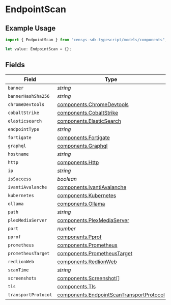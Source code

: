 # EndpointScan

## Example Usage

```typescript
import { EndpointScan } from "censys-sdk-typescript/models/components";

let value: EndpointScan = {};
```

## Fields

| Field                                                                                                | Type                                                                                                 | Required                                                                                             | Description                                                                                          |
| ---------------------------------------------------------------------------------------------------- | ---------------------------------------------------------------------------------------------------- | ---------------------------------------------------------------------------------------------------- | ---------------------------------------------------------------------------------------------------- |
| `banner`                                                                                             | *string*                                                                                             | :heavy_minus_sign:                                                                                   | N/A                                                                                                  |
| `bannerHashSha256`                                                                                   | *string*                                                                                             | :heavy_minus_sign:                                                                                   | N/A                                                                                                  |
| `chromeDevtools`                                                                                     | [components.ChromeDevtools](../../models/components/chromedevtools.md)                               | :heavy_minus_sign:                                                                                   | N/A                                                                                                  |
| `cobaltStrike`                                                                                       | [components.CobaltStrike](../../models/components/cobaltstrike.md)                                   | :heavy_minus_sign:                                                                                   | N/A                                                                                                  |
| `elasticsearch`                                                                                      | [components.ElasticSearch](../../models/components/elasticsearch.md)                                 | :heavy_minus_sign:                                                                                   | N/A                                                                                                  |
| `endpointType`                                                                                       | *string*                                                                                             | :heavy_minus_sign:                                                                                   | N/A                                                                                                  |
| `fortigate`                                                                                          | [components.Fortigate](../../models/components/fortigate.md)                                         | :heavy_minus_sign:                                                                                   | N/A                                                                                                  |
| `graphql`                                                                                            | [components.Graphql](../../models/components/graphql.md)                                             | :heavy_minus_sign:                                                                                   | N/A                                                                                                  |
| `hostname`                                                                                           | *string*                                                                                             | :heavy_minus_sign:                                                                                   | N/A                                                                                                  |
| `http`                                                                                               | [components.Http](../../models/components/http.md)                                                   | :heavy_minus_sign:                                                                                   | N/A                                                                                                  |
| `ip`                                                                                                 | *string*                                                                                             | :heavy_minus_sign:                                                                                   | N/A                                                                                                  |
| `isSuccess`                                                                                          | *boolean*                                                                                            | :heavy_minus_sign:                                                                                   | N/A                                                                                                  |
| `ivantiAvalanche`                                                                                    | [components.IvantiAvalanche](../../models/components/ivantiavalanche.md)                             | :heavy_minus_sign:                                                                                   | N/A                                                                                                  |
| `kubernetes`                                                                                         | [components.Kubernetes](../../models/components/kubernetes.md)                                       | :heavy_minus_sign:                                                                                   | N/A                                                                                                  |
| `ollama`                                                                                             | [components.Ollama](../../models/components/ollama.md)                                               | :heavy_minus_sign:                                                                                   | N/A                                                                                                  |
| `path`                                                                                               | *string*                                                                                             | :heavy_minus_sign:                                                                                   | N/A                                                                                                  |
| `plexMediaServer`                                                                                    | [components.PlexMediaServer](../../models/components/plexmediaserver.md)                             | :heavy_minus_sign:                                                                                   | N/A                                                                                                  |
| `port`                                                                                               | *number*                                                                                             | :heavy_minus_sign:                                                                                   | N/A                                                                                                  |
| `pprof`                                                                                              | [components.Pprof](../../models/components/pprof.md)                                                 | :heavy_minus_sign:                                                                                   | N/A                                                                                                  |
| `prometheus`                                                                                         | [components.Prometheus](../../models/components/prometheus.md)                                       | :heavy_minus_sign:                                                                                   | N/A                                                                                                  |
| `prometheusTarget`                                                                                   | [components.PrometheusTarget](../../models/components/prometheustarget.md)                           | :heavy_minus_sign:                                                                                   | N/A                                                                                                  |
| `redlionWeb`                                                                                         | [components.RedlionWeb](../../models/components/redlionweb.md)                                       | :heavy_minus_sign:                                                                                   | N/A                                                                                                  |
| `scanTime`                                                                                           | *string*                                                                                             | :heavy_minus_sign:                                                                                   | N/A                                                                                                  |
| `screenshots`                                                                                        | [components.Screenshot](../../models/components/screenshot.md)[]                                     | :heavy_minus_sign:                                                                                   | N/A                                                                                                  |
| `tls`                                                                                                | [components.Tls](../../models/components/tls.md)                                                     | :heavy_minus_sign:                                                                                   | N/A                                                                                                  |
| `transportProtocol`                                                                                  | [components.EndpointScanTransportProtocol](../../models/components/endpointscantransportprotocol.md) | :heavy_minus_sign:                                                                                   | N/A                                                                                                  |